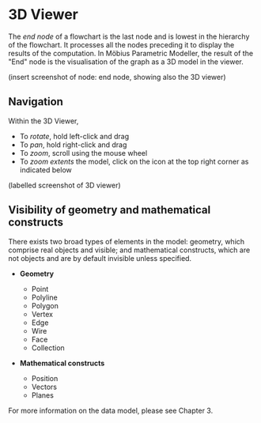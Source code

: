 # 3D Viewer

The _end node_ of a flowchart is the last node and is lowest in the hierarchy of the flowchart. It processes all the nodes preceding it to display the results of the computation. In Möbius Parametric Modeller, the result of the "End" node is the visualisation of the graph as a 3D model in the viewer.

(insert screenshot of node: end node, showing also the 3D viewer)

## Navigation

Within the 3D Viewer,
* To _rotate_, hold left-click and drag
* To _pan_, hold right-click and drag
* To _zoom_, scroll using the mouse wheel
* To _zoom extents_ the model, click on the icon at the top right corner as indicated below

(labelled screenshot of 3D viewer)

## Visibility of geometry and mathematical constructs

There exists two broad types of elements in the model: geometry, which comprise real objects and visible; and mathematical constructs, which are not objects and are by default invisible unless specified. 

* __Geometry__
  * Point
  * Polyline
  * Polygon
  * Vertex
  * Edge
  * Wire
  * Face
  * Collection

* __Mathematical constructs__
  * Position
  * Vectors
  * Planes

For more information on the data model, please see Chapter 3. 
